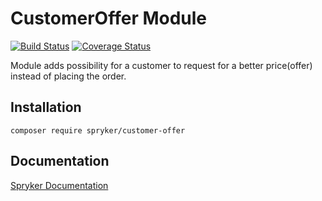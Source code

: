 # CustomerOffer Module
[![Build Status](https://travis-ci.org/spryker/customer-offer.svg)](https://travis-ci.org/spryker/customer-offer)
[![Coverage Status](https://coveralls.io/repos/github/spryker/customer-offer/badge.svg)](https://coveralls.io/github/spryker/customer-offer)

Module adds possibility for a customer to request for a better price(offer) instead of placing the order.

## Installation

```
composer require spryker/customer-offer
```

## Documentation

[Spryker Documentation](https://academy.spryker.com/developing_with_spryker/module_guide/modules.html)
